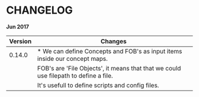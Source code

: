 
# CHANGELOG

**Jun 2017**

|Version |Changes |
|------- |------- |
|0.14.0  | * We can define Concepts and FOB's as input items inside our concept maps.
|        | FOB's are 'File Objects', it means that that we could use filepath to define a file.
|        | It's usefull to define scripts and config files.
